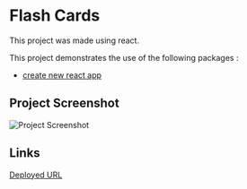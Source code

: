 # Flash Cards

This project was made using react.

This project demonstrates the use of the following packages : 
- <a href="https://reactjs.org/docs/create-a-new-react-app.html" target="_blank">create new react app</a>

## Project Screenshot

![Project Screenshot](https://github.com/nnorman15/project03/tree/master/Project_Screenshot.png)

## Links

<a href="https://nnorman15.github.io/project03/" target="_blank">Deployed URL</a>


